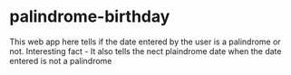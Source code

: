 # palindrome-birthday
 
This web app here tells if the date entered by the user is a palindrome or not.
Interesting fact - It also tells the nect plaindrome date when the date entered is not a palindrome
